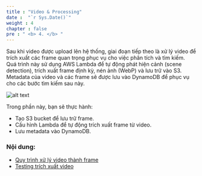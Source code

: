 ```yaml
---
title : "Video & Processing"
date :  "`r Sys.Date()`" 
weight : 4 
chapter : false
pre : " <b> 4. </b> "
---
```


Sau khi video được upload lên hệ thống, giai đoạn tiếp theo là xử lý video để trích xuất các frame quan trọng phục vụ cho việc phân tích và tìm kiếm. Quá trình này sử dụng AWS Lambda để tự động phát hiện cảnh (scene detection), trích xuất frame định kỳ, nén ảnh (WebP) và lưu trữ vào S3. Metadata của video và các frame sẽ được lưu vào DynamoDB để phục vụ cho các bước tìm kiếm sau này.

![alt text](/images/4.s3/arc-4.png)

Trong phần này, bạn sẽ thực hành:
- Tạo S3 bucket để lưu trữ frame.
- Cấu hình Lambda để tự động trích xuất frame từ video.
- Lưu metadata vào DynamoDB.

### Nội dung:

  - [Quy trình xử lý video thành frame](./4.1-Create-S3-Lambda-DynamoDB/)
  - [Testing trích xuất video](./4.2-Testing-processing/)

